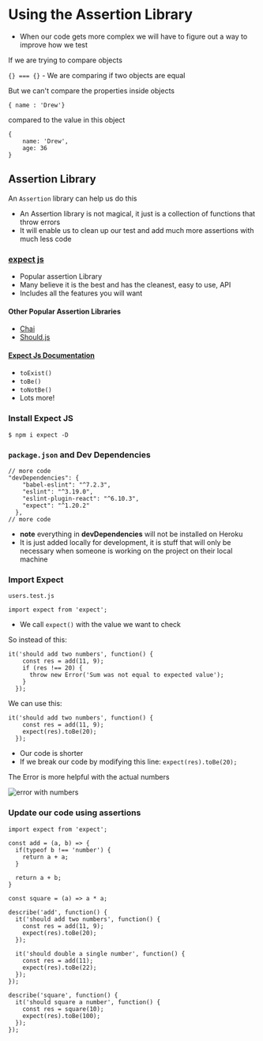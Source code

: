# Using the Assertion Library
* When our code gets more complex we will have to figure out a way to improve how we test

If we are trying to compare objects

`{} === {}` - We are comparing if two objects are equal

But we can't  compare the properties inside objects

```
{ name : 'Drew'}
```

compared to the value in this object

```
{
    name: 'Drew',
    age: 36
}
```

## Assertion Library
An `Assertion` library can help us do this

* An Assertion library is not magical, it just is a collection of functions that throw errors
* It will enable us to clean up our test and add much more assertions with much less code

### [expect js](https://github.com/mjackson/expect)
* Popular assertion Library
* Many believe it is the best and has the cleanest, easy to use, API
* Includes all the features you will want

#### Other Popular Assertion Libraries
* [Chai](http://chaijs.com/)
* [Should.js](https://shouldjs.github.io/)

#### [Expect Js Documentation](https://github.com/mjackson/expect)
* `toExist()`
* `toBe()`
* `toNotBe()`
* Lots more!

### Install Expect JS
`$ npm i expect -D`

### `package.json` and Dev Dependencies
```
// more code
"devDependencies": {
    "babel-eslint": "^7.2.3",
    "eslint": "^3.19.0",
    "eslint-plugin-react": "^6.10.3",
    "expect": "^1.20.2"
  },
// more code
```

* **note** everything in **devDependencies** will not be installed on Heroku
* It is just added locally for development, it is stuff that will only be necessary when someone is working on the project on their local machine

### Import Expect
`users.test.js`

```
import expect from 'expect';
```

* We call `expect()` with the value we want to check

So instead of this:

```
it('should add two numbers', function() {
    const res = add(11, 9);
    if (res !== 20) {
      throw new Error('Sum was not equal to expected value');
    }
  });
```

We can use this:

```
it('should add two numbers', function() {
    const res = add(11, 9);
    expect(res).toBe(20);
  });
```

* Our code is shorter
* If we break our code by modifying this line: `expect(res).toBe(20);`

The Error is more helpful with the actual numbers

![error with numbers](https://i.imgur.com/3J3McTW.png)

### Update our code using assertions

```
import expect from 'expect';

const add = (a, b) => {
  if(typeof b !== 'number') {
    return a + a;
  }

  return a + b;
}

const square = (a) => a * a;

describe('add', function() {
  it('should add two numbers', function() {
    const res = add(11, 9);
    expect(res).toBe(20);
  });

  it('should double a single number', function() {
    const res = add(11);
    expect(res).toBe(22);
  });
});

describe('square', function() {
  it('should square a number', function() {
    const res = square(10);
    expect(res).toBe(100);
  });
});
```
